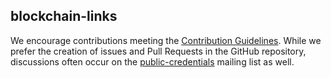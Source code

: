 ## blockchain-links

We encourage contributions meeting the [Contribution
Guidelines](CONTRIBUTING.md).  While we prefer the creation of issues
and Pull Requests in the GitHub repository, discussions often occur
on the
[public-credentials](http://lists.w3.org/Archives/Public/public-credentials/)
mailing list as well.
